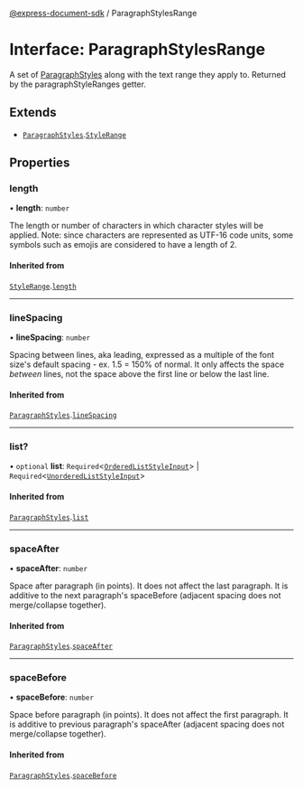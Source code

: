 [@express-document-sdk](../overview.md) / ParagraphStylesRange

# Interface: ParagraphStylesRange

A set of [ParagraphStyles](ParagraphStyles.md) along with the text range they apply to. Returned by the paragraphStyleRanges getter.

## Extends

-   [`ParagraphStyles`](ParagraphStyles.md).[`StyleRange`](StyleRange.md)

## Properties

### length

• **length**: `number`

The length or number of characters in which character styles will be applied.
<InlineAlert slots="text" variant="info"/>
Note: since characters are represented as UTF-16 code units, some symbols
such as emojis are considered to have a length of 2.

#### Inherited from

[`StyleRange`](StyleRange.md).[`length`](StyleRange.md#length)

---

### lineSpacing

• **lineSpacing**: `number`

Spacing between lines, aka leading, expressed as a multiple of the font size's default spacing - ex. 1.5 = 150% of normal.
It only affects the space *between* lines, not the space above the first line or below the last line.

#### Inherited from

[`ParagraphStyles`](ParagraphStyles.md).[`lineSpacing`](ParagraphStyles.md#linespacing)

---

### list?

• `optional` **list**: `Required`<[`OrderedListStyleInput`](OrderedListStyleInput.md)\> \| `Required`<[`UnorderedListStyleInput`](UnorderedListStyleInput.md)\>

#### Inherited from

[`ParagraphStyles`](ParagraphStyles.md).[`list`](ParagraphStyles.md#list)

---

### spaceAfter

• **spaceAfter**: `number`

Space after paragraph (in points). It does not affect the last paragraph. It is additive to the next paragraph's spaceBefore
(adjacent spacing does not merge/collapse together).

#### Inherited from

[`ParagraphStyles`](ParagraphStyles.md).[`spaceAfter`](ParagraphStyles.md#spaceafter)

---

### spaceBefore

• **spaceBefore**: `number`

Space before paragraph (in points). It does not affect the first paragraph. It is additive to previous paragraph's spaceAfter
(adjacent spacing does not merge/collapse together).

#### Inherited from

[`ParagraphStyles`](ParagraphStyles.md).[`spaceBefore`](ParagraphStyles.md#spacebefore)
